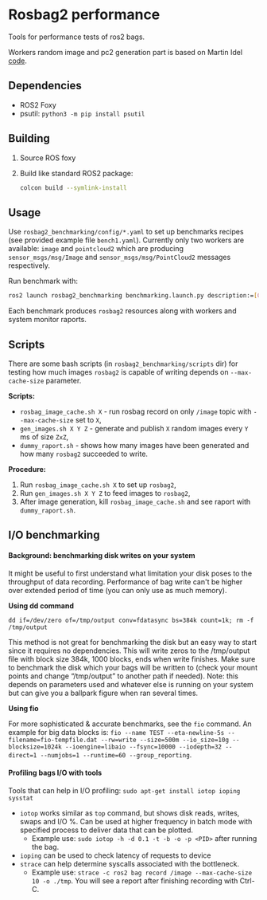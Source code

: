 # Rosbag2 performance

Tools for performance tests of ros2 bags.

Workers random image and pc2 generation part is based on Martin Idel [code](https://github.com/Martin-Idel/rosbag2/tree/performance_testing).

## Dependencies

*  ROS2 Foxy
*  psutil: `python3 -m pip install psutil`


## Building

1. Source ROS foxy
2. Build like standard ROS2 package:

    ```bash
    colcon build --symlink-install
    ```

## Usage

Use `rosbag2_benchmarking/config/*.yaml` to set up benchmarks recipes (see provided example file `bench1.yaml`). Currently only two workers are available: `image` and `pointcloud2` which are producing `sensor_msgs/msg/Image` and `sensor_msgs/msg/PointCloud2` messages respectively.

Run benchmark with:

```bash
ros2 launch rosbag2_benchmarking benchmarking.launch.py description:=[CONFIG_PATH]
```

Each benchmark produces `rosbag2` resources along with workers and system monitor raports.

## Scripts

There are some bash scripts (in `rosbag2_benchmarking/scripts` dir) for testing how much images `rosbag2` is capable of writing depends on `--max-cache-size` parameter.

**Scripts:**

* `rosbag_image_cache.sh X` - run rosbag record on only `/image` topic with `--max-cache-size` set to `X`,
* `gen_images.sh X Y Z` - generate and publish `X` random images every `Y` ms of size `ZxZ`,
* `dummy_raport.sh` - shows how many images have been generated and how many `rosbag2` succeeded to write.

**Procedure:**

1. Run `rosbag_image_cache.sh X` to set up `rosbag2`,
2. Run `gen_images.sh X Y Z` to feed images to `rosbag2`,
3. After image generation, kill `rosbag_image_cache.sh` and see raport with `dummy_raport.sh`.

## I/O benchmarking

#### Background: benchmarking disk writes on your system 

It might be useful to first understand what limitation your disk poses to the throughput of data recording. Performance of bag write can't be higher over extended period of time (you can only use as much memory).

**Using dd command**

`dd if=/dev/zero of=/tmp/output conv=fdatasync bs=384k count=1k; rm -f /tmp/output`

This method is not great for benchmarking the disk but an easy way to start since it requires no dependencies. 
This will write zeros to the /tmp/output file with block size 384k, 1000 blocks, ends when write finishes. Make sure to benchmark the disk which your bags will be written to (check your mount points and change “/tmp/output” to another path if needed). 
Note: this depends on parameters used and whatever else is running on your system but can give you a ballpark figure when ran several times. 

**Using fio**

For more sophisticated & accurate benchmarks, see the `fio` command. An example for big data blocks is: `fio --name TEST --eta-newline-5s --filename=fio-tempfile.dat --rw=write --size=500m --io_size=10g --blocksize=1024k --ioengine=libaio --fsync=10000 --iodepth=32 --direct=1 --numjobs=1 --runtime=60 --group_reporting`.

#### Profiling bags I/O with tools 

Tools that can help in I/O profiling: `sudo apt-get install iotop ioping sysstat` 
* `iotop` works similar as `top` command, but shows disk reads, writes, swaps and I/O %. Can be used at higher frequency in batch mode with specified process to deliver data that can be plotted.
  *  Example use: `sudo iotop -h -d 0.1 -t -b -o -p <PID>` after running the bag.  
* `ioping` can be used to check latency of requests to device
* `strace` can help determine syscalls associated with the bottleneck.
  *  Example use: `strace -c ros2 bag record /image --max-cache-size 10 -o ./tmp`. You will see a report after finishing recording with Ctrl-C.





